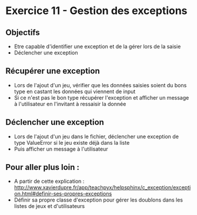 # Exercice 11 - Gestion des exceptions

## Objectifs 
* Etre capable d'identifier une exception et de la gérer lors de la saisie
* Déclencher une exception

## Récupérer une exception 
* Lors de l'ajout d'un jeu, vérifier que les données saisies soient du bons type en castant les données qui viennent de input
* Si ce n'est pas le bon type récupérer l'exception et afficher un message à l'utilisateur en l'invitant à ressaisir la donnée

## Déclencher une exception
* Lors de l'ajout d'un jeu dans le fichier, déclencher une exception de type ValueError si le jeu existe déjà dans la liste
* Puis afficher un message à l'utilisateur


## Pour aller plus loin : 
* A partir de cette explication : http://www.xavierdupre.fr/app/teachpyx/helpsphinx/c_exception/exception.html#definir-ses-propres-exceptions 
* Définir sa propre classe d'exception pour gérer les doublons dans les listes de jeux et d'utilisateurs